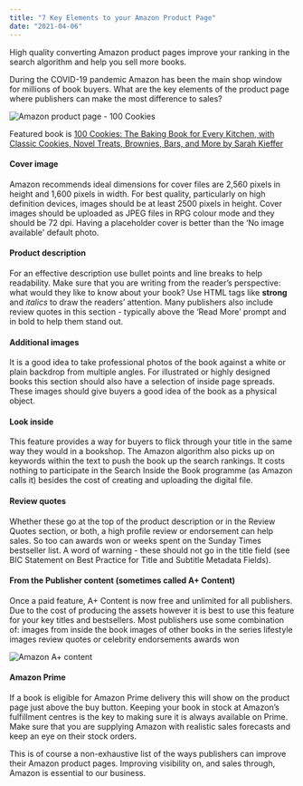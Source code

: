 ```yaml
---
title: "7 Key Elements to your Amazon Product Page"
date: "2021-04-06"
---
```


High quality converting Amazon product pages improve your ranking in the search algorithm and help you sell more books.

During the COVID-19 pandemic Amazon has been the main shop window for millions of book buyers. What are the key elements of the product page where publishers can make the most difference to sales?

![Amazon product page - 100 Cookies](https://i.ibb.co/dGW6FZ9/Amazon.png)

Featured book is <a href="https://www.amazon.co.uk/100-Cookies-Kitchen-Classic-Brownies/dp/1452180733/ref=sr_1_1?dchild=1&keywords=100+cookies&qid=1617640614&sr=8-1"> 100 Cookies: The Baking Book for Every Kitchen, with Classic Cookies, Novel Treats, Brownies, Bars, and More by Sarah Kieffer</a>

#### Cover image 
Amazon recommends ideal dimensions for cover files are 2,560 pixels in height and 1,600 pixels in width. For best quality, particularly on high definition devices, images should be at least 2500 pixels in height. Cover images should be uploaded as JPEG files in RPG colour mode and they should be 72 dpi. Having a placeholder cover is better than the ‘No image available' default photo.

#### Product description 
For an effective description use bullet points and line breaks to help readability. Make sure that you are writing from the reader’s perspective: what would they like to know about your book? Use HTML tags like <strong> strong </strong> and <em> italics </em> to draw the readers’ attention. Many publishers also include review quotes in this section - typically above the ‘Read More’ prompt and in bold to help them stand out. 

#### Additional images
It is a good idea to take professional photos of the book against a white or plain backdrop from multiple angles. For illustrated or highly designed books this section should also have a selection of inside page spreads. These images should give buyers a good idea of the book as a physical object. 

#### Look inside
This feature provides a way for buyers to flick through your title in the same way they would in a bookshop. The Amazon algorithm also picks up on keywords within the text to push the book up the search rankings. It costs nothing to participate in the Search Inside the Book programme (as Amazon calls it) besides the cost of creating and uploading the digital file.

#### Review quotes
Whether these go at the top of the product description or in the Review Quotes section, or both, a high profile review or endorsement can help sales. So too can awards won or weeks spent on the Sunday Times bestseller list. A word of warning - these should not go in the title field (see BIC Statement on Best Practice for Title and Subtitle Metadata Fields). 

#### From the Publisher content (sometimes called A+ Content)
Once a paid feature, A+ Content is now free and unlimited for all publishers. Due to the cost of producing the assets however it is best to use this feature for your key titles and bestsellers. Most publishers use some combination of:
images from inside the book
images of other books in the series
lifestyle images
review quotes or celebrity endorsements
awards won 

![Amazon A+ content](https://i.ibb.co/XWqQ5L1/A.png)

#### Amazon Prime 
If a book is eligible for Amazon Prime delivery this will show on the product page just above the buy button. Keeping your book in stock at Amazon’s fulfillment centres is the key to making sure it is always available on Prime. Make sure that you are supplying Amazon with realistic sales forecasts and keep an eye on their stock orders. 

This is of course a non-exhaustive list of the ways publishers can improve their Amazon product pages. Improving visibility on, and sales through, Amazon is essential to our business.




